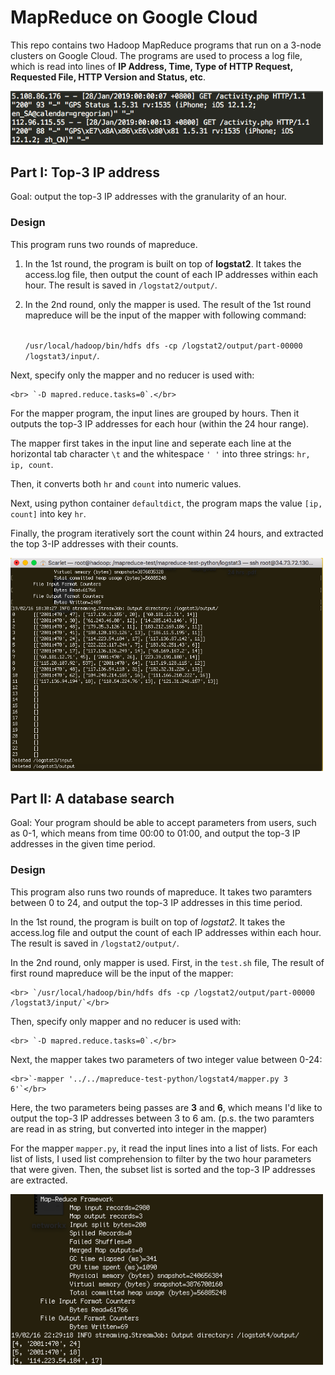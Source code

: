 # MapReduce on Google Cloud 

This repo contains two Hadoop MapReduce programs that run on a 3-node clusters on Google Cloud. The programs are used to process a log file, which is read into lines of **IP Address, Time, Type of HTTP Request, Requested File, HTTP Version and Status, etc**.  

<img src="pic/data.png" width="500">

## Part I: Top-3 IP address

 Goal: output the top-3 IP addresses with the granularity of an hour. 
 
 ### Design

This program runs two rounds of mapreduce. 

1. In the 1st round, the program is built on top of **logstat2**. It takes the access.log file, then output the count of each IP addresses within each hour. The result is saved in `/logstat2/output/`. 

2. In the 2nd round, only the mapper is used. The result of the 1st round mapreduce will be the input of the mapper with following command: 

    <br> `/usr/local/hadoop/bin/hdfs dfs -cp /logstat2/output/part-00000 /logstat3/input/`. </br>

Next, specify only the mapper and no reducer is used with:

    <br> `-D mapred.reduce.tasks=0`.</br>

For the mapper program, the input lines are grouped by hours. Then it outputs the top-3 IP addresses for each hour (within the 24 hour range). 

The mapper first takes in the input line and seperate each line at the horizontal tab character `\t` and the whitespace `' '` into three strings: `hr, ip, count`. 

Then, it converts both `hr` and `count` into numeric values. 

Next, using python container `defaultdict`, the program maps the value `[ip, count]` into key `hr`. 

Finally, the program iteratively sort the count within 24 hours, and extracted the top 3-IP addresses with their counts. 

<img src="pic/part1.png" width="500">


## Part II: A database search

Goal: Your program should be able to accept parameters from users, such as 0-1, which means from time 00:00 to 01:00, and output the top-3 IP addresses in the given time period.

 ### Design

This program also runs two rounds of mapreduce. It takes two paramters between 0 to 24, and output the top-3 IP addresses in this time period. 

 In the 1st round, the program is built on top of *logstat2*. It takes the access.log file and output the count of each IP addresses within each hour. The result is saved in `/logstat2/output/`. 

In the 2nd round, only mapper is used. First, in the `test.sh` file, The result of first round mapreduce will be the input of the mapper: 
    
    <br> `/usr/local/hadoop/bin/hdfs dfs -cp /logstat2/output/part-00000 /logstat3/input/`</br>

Then, specify only mapper and no reducer is used with: 

    <br> `-D mapred.reduce.tasks=0`.</br> 

Next, the mapper takes two parameters of two integer value between 0-24:

    <br>`-mapper '../../mapreduce-test-python/logstat4/mapper.py 3 6'`</br>

Here, the two parameters being passes are **3** and **6**, which means I'd like to output the top-3 IP addresses between 3 to 6 am. 
(p.s. the two paramters are read in as string, but converted into integer in the mapper)

For the mapper `mapper.py`, it read the input lines into a list of lists. For each list of lists, I used list comprehension to filter by the two hour parameters that were given. Then, the subset list is sorted and the top-3 IP addresses are extracted. 

<img src="pic/part2.png" width="500">



